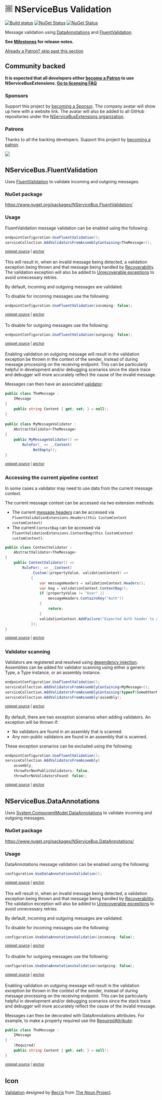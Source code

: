 # <img src="/src/icon.png" height="25px"> NServiceBus Validation

[![Build status](https://ci.appveyor.com/api/projects/status/v9gfk5x5xo6kf46a/branch/main?svg=true)](https://ci.appveyor.com/project/SimonCropp/nservicebus-validation)
[![NuGet Status](https://img.shields.io/nuget/v/NServiceBus.DataAnnotations.svg?label=NServiceBus.DataAnnotations)](https://www.nuget.org/packages/NServiceBus.DataAnnotations/)
[![NuGet Status](https://img.shields.io/nuget/v/NServiceBus.FluentValidation.svg?label=NServiceBus.FluentValidation)](https://www.nuget.org/packages/NServiceBus.FluentValidation/)

Message validation using [DataAnnotations](https://msdn.microsoft.com/en-us/library/system.componentmodel.dataannotations.aspx) and [FluentValidation](https://github.com/JeremySkinner/FluentValidation).

**See [Milestones](../../milestones?state=closed) for release notes.**

<!--- StartOpenCollectiveBackers -->

[Already a Patron? skip past this section](#endofbacking)


## Community backed

**It is expected that all developers either [become a Patron](https://opencollective.com/nservicebusextensions/contribute/patron-6976) to use NServiceBusExtensions. [Go to licensing FAQ](https://github.com/NServiceBusExtensions/Home/#licensingpatron-faq)**


### Sponsors

Support this project by [becoming a Sponsor](https://opencollective.com/nservicebusextensions/contribute/sponsor-6972). The company avatar will show up here with a website link. The avatar will also be added to all GitHub repositories under the [NServiceBusExtensions organization](https://github.com/NServiceBusExtensions).


### Patrons

Thanks to all the backing developers. Support this project by [becoming a patron](https://opencollective.com/nservicebusextensions/contribute/patron-6976).

<img src="https://opencollective.com/nservicebusextensions/tiers/patron.svg?width=890&avatarHeight=60&button=false">

<a href="#" id="endofbacking"></a>

<!--- EndOpenCollectiveBackers -->


## NServiceBus.FluentValidation

Uses [FluentValidation](https://github.com/JeremySkinner/FluentValidation) to validate incoming and outgoing messages.


### NuGet package

https://www.nuget.org/packages/NServiceBus.FluentValidation/


### Usage

FluentValidation message validation can be enabled using the following:

<!-- snippet: FluentValidation -->
<a id='snippet-fluentvalidation'></a>
```cs
endpointConfiguration.UseFluentValidation();
serviceCollection.AddValidatorsFromAssemblyContaining<TheMessage>();
```
<sup><a href='/src/NServiceBus.FluentValidation.Tests/Snippets/Usage.cs#L5-L10' title='Snippet source file'>snippet source</a> | <a href='#snippet-fluentvalidation' title='Start of snippet'>anchor</a></sup>
<!-- endSnippet -->

This will result in, when an invalid message being detected, a validation exception being thrown and that message being handled by [Recoverability](/nservicebus/recoverability/). The validation exception will also be added to [Unrecoverable exceptions](/nservicebus/recoverability/#unrecoverable-exceptions) to avoid unnecessary retries.<!-- singleLineInclude: validationexception. path: /src/validationexception.include.md -->

By default, incoming and outgoing messages are validated.

To disable for incoming messages use the following:

<!-- snippet: FluentValidation_disableincoming -->
<a id='snippet-fluentvalidation_disableincoming'></a>
```cs
endpointConfiguration.UseFluentValidation(incoming: false);
```
<sup><a href='/src/NServiceBus.FluentValidation.Tests/Snippets/Usage.cs#L12-L16' title='Snippet source file'>snippet source</a> | <a href='#snippet-fluentvalidation_disableincoming' title='Start of snippet'>anchor</a></sup>
<!-- endSnippet -->

To disable for outgoing messages use the following:

<!-- snippet: FluentValidation_disableoutgoing -->
<a id='snippet-fluentvalidation_disableoutgoing'></a>
```cs
endpointConfiguration.UseFluentValidation(outgoing: false);
```
<sup><a href='/src/NServiceBus.FluentValidation.Tests/Snippets/Usage.cs#L18-L22' title='Snippet source file'>snippet source</a> | <a href='#snippet-fluentvalidation_disableoutgoing' title='Start of snippet'>anchor</a></sup>
<!-- endSnippet -->

Enabling validation on outgoing message will result in the validation exception be thrown in the context of the sender, instead of during message processing on the receiving endpoint. This can be particularly helpful in development and/or debugging scenarios since the stack trace and debugger will more accurately reflect the cause of the invalid message.<!-- singleLineInclude: validationoutgoing. path: /src/validationoutgoing.include.md -->

Messages can then have an associated [validator](https://github.com/JeremySkinner/FluentValidation/wiki/b.-Creating-a-Validator):

<!-- snippet: FluentValidation_message -->
<a id='snippet-fluentvalidation_message'></a>
```cs
public class TheMessage :
    IMessage
{
    public string Content { get; set; } = null!;
}

public class MyMessageValidator :
    AbstractValidator<TheMessage>
{
    public MyMessageValidator() =>
        RuleFor(_ => _.Content)
            .NotEmpty();
}
```
<sup><a href='/src/NServiceBus.FluentValidation.Tests/Snippets/TheMessage.cs#L1-L15' title='Snippet source file'>snippet source</a> | <a href='#snippet-fluentvalidation_message' title='Start of snippet'>anchor</a></sup>
<!-- endSnippet -->


### Accessing the current pipeline context

In some cases a validator may need to use data from the current message context.

The current message context can be accessed via two extension methods:

 * The current [message headers](https://docs.particular.net/nservicebus/messaging/headers) can be accessed via `FluentValidationExtensions.Headers(this CustomContext customContext)`
 * The current `ContextBag` can be accessed via `FluentValidationExtensions.ContextBag(this CustomContext customContext)`.

<!-- snippet: FluentValidation_ContextValidator -->
<a id='snippet-fluentvalidation_contextvalidator'></a>
```cs
public class ContextValidator :
    AbstractValidator<TheMessage>
{
    public ContextValidator() =>
        RuleFor(_ => _.Content)
            .Custom((propertyValue, validationContext) =>
            {
                var messageHeaders = validationContext.Headers();
                var bag = validationContext.ContextBag();
                if (propertyValue != "User" ||
                    messageHeaders.ContainsKey("Auth"))
                {
                    return;
                }
                validationContext.AddFailure("Expected Auth header to exist");
            });
}
```
<sup><a href='/src/NServiceBus.FluentValidation.Tests/Snippets/ContextValidator.cs#L5-L23' title='Snippet source file'>snippet source</a> | <a href='#snippet-fluentvalidation_contextvalidator' title='Start of snippet'>anchor</a></sup>
<!-- endSnippet -->


### Validator scanning

Validators are registered and resolved using [dependency injection](https://docs.particular.net/nservicebus/dependency-injection/). Assemblies can be added for validator scanning using either a generic Type, a Type instance, or an assembly instance.

<!-- snippet: FluentValidation_AddValidators -->
<a id='snippet-fluentvalidation_addvalidators'></a>
```cs
endpointConfiguration.UseFluentValidation();
serviceCollection.AddValidatorsFromAssemblyContaining<MyMessage>();
serviceCollection.AddValidatorsFromAssemblyContaining(typeof(SomeOtherMessage));
serviceCollection.AddValidatorsFromAssembly(assembly);
```
<sup><a href='/src/NServiceBus.FluentValidation.Tests/Snippets/Usage.cs#L27-L34' title='Snippet source file'>snippet source</a> | <a href='#snippet-fluentvalidation_addvalidators' title='Start of snippet'>anchor</a></sup>
<!-- endSnippet -->


By default, there are two exception scenarios when adding validators. An exception will be thrown if:

 * No validators are found in an assembly that is scanned.
 * Any non-public validators are found in an assembly that is scanned.

These exception scenarios can be excluded using the following:

<!-- snippet: FluentValidation_IgnoreValidatorConventions -->
<a id='snippet-fluentvalidation_ignorevalidatorconventions'></a>
```cs
endpointConfiguration.UseFluentValidation();
serviceCollection.AddValidatorsFromAssembly(
    assembly,
    throwForNonPublicValidators: false,
    throwForNoValidatorsFound: false);
```
<sup><a href='/src/NServiceBus.FluentValidation.Tests/Snippets/Usage.cs#L39-L47' title='Snippet source file'>snippet source</a> | <a href='#snippet-fluentvalidation_ignorevalidatorconventions' title='Start of snippet'>anchor</a></sup>
<!-- endSnippet -->


## NServiceBus.DataAnnotations

Uses [System.ComponentModel.DataAnnotations](https://msdn.microsoft.com/en-us/library/cc490428) to validate incoming and outgoing messages.


### NuGet package

https://www.nuget.org/packages/NServiceBus.DataAnnotations/


### Usage


DataAnnotations message validation can be enabled using the following:

<!-- snippet: DataAnnotations -->
<a id='snippet-dataannotations'></a>
```cs
configuration.UseDataAnnotationsValidation();
```
<sup><a href='/src/NServiceBus.DataAnnotations.Tests/Snippets/Usage.cs#L5-L9' title='Snippet source file'>snippet source</a> | <a href='#snippet-dataannotations' title='Start of snippet'>anchor</a></sup>
<!-- endSnippet -->

This will result in, when an invalid message being detected, a validation exception being thrown and that message being handled by [Recoverability](/nservicebus/recoverability/). The validation exception will also be added to [Unrecoverable exceptions](/nservicebus/recoverability/#unrecoverable-exceptions) to avoid unnecessary retries.<!-- singleLineInclude: validationexception. path: /src/validationexception.include.md -->

By default, incoming and outgoing messages are validated.

To disable for incoming messages use the following:

<!-- snippet: DataAnnotations_disableincoming -->
<a id='snippet-dataannotations_disableincoming'></a>
```cs
configuration.UseDataAnnotationsValidation(incoming: false);
```
<sup><a href='/src/NServiceBus.DataAnnotations.Tests/Snippets/Usage.cs#L11-L15' title='Snippet source file'>snippet source</a> | <a href='#snippet-dataannotations_disableincoming' title='Start of snippet'>anchor</a></sup>
<!-- endSnippet -->

To disable for outgoing messages use the following:

<!-- snippet: DataAnnotations_disableoutgoing -->
<a id='snippet-dataannotations_disableoutgoing'></a>
```cs
configuration.UseDataAnnotationsValidation(outgoing: false);
```
<sup><a href='/src/NServiceBus.DataAnnotations.Tests/Snippets/Usage.cs#L17-L21' title='Snippet source file'>snippet source</a> | <a href='#snippet-dataannotations_disableoutgoing' title='Start of snippet'>anchor</a></sup>
<!-- endSnippet -->

Enabling validation on outgoing message will result in the validation exception be thrown in the context of the sender, instead of during message processing on the receiving endpoint. This can be particularly helpful in development and/or debugging scenarios since the stack trace and debugger will more accurately reflect the cause of the invalid message.<!-- singleLineInclude: validationoutgoing. path: /src/validationoutgoing.include.md -->

Messages can then be decorated with DataAnnotations attributes. For example, to make a property required use the [RequiredAttribute](https://msdn.microsoft.com/en-us/library/system.componentmodel.dataannotations.requiredattribute.aspx):

<!-- snippet: DataAnnotations_message -->
<a id='snippet-dataannotations_message'></a>
```cs
public class TheMessage :
    IMessage
{
    [Required]
    public string Content { get; set; } = null!;
}
```
<sup><a href='/src/NServiceBus.DataAnnotations.Tests/Snippets/TheMessage.cs#L1-L8' title='Snippet source file'>snippet source</a> | <a href='#snippet-dataannotations_message' title='Start of snippet'>anchor</a></sup>
<!-- endSnippet -->


## Icon

[Validation](https://thenounproject.com/term/validation/1680887/) designed by [Becris](https://thenounproject.com/Becris/) from [The Noun Project](https://thenounproject.com/).

